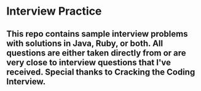 # Interview Practice

## This repo contains sample interview problems with solutions in Java, Ruby, or both. All questions are either taken directly from or are very close to interview questions that I've received. Special thanks to Cracking the Coding Interview.